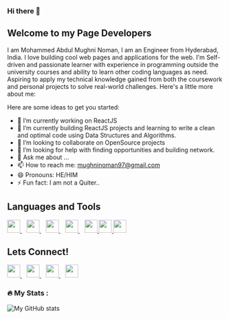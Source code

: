 ### Hi there 👋
## Welcome to my Page Developers ##

I am Mohammed Abdul Mughni Noman, I am an Engineer from Hyderabad, India. I love building cool web pages and applications for the web.  I'm Self-driven and passionate learner with experience in programming outside the university courses and ability to learn other coding languages as need. Aspiring to apply my technical knowledge gained from both the coursework and personal projects to solve real-world challenges. 
Here's a little more about me:


Here are some ideas to get you started:

- 🔭 I’m currently working on ReactJS
- 🌱 I’m currently building ReactJS projects and learning to write a clean and optimal code using Data Structures and Algorithms.
- 👯 I’m looking to collaborate on OpenSource projects
- 🤔 I’m looking for help with finding opportunities and building network.
- 💬 Ask me about ...
- 📫 How to reach me: mughninoman97@gmail.com
- 😄 Pronouns: HE/HIM
- ⚡ Fun fact: I am not a Quiter..

## Languages and Tools ##

  <a href="https://www.w3.org/html/">
    <img width="30px" src="https://www.vectorlogo.zone/logos/w3_html5/w3_html5-icon.svg" />
  </a>&ensp;
  <a href="https://www.w3schools.com/css/">
    <img width="30px" src="https://www.vectorlogo.zone/logos/w3_css/w3_css-icon.svg" />
  </a>&ensp;
  <a href="https://developer.mozilla.org/en-US/docs/Web/JavaScript">
  <img width="30px" src="https://www.freepnglogos.com/uploads/javascript-png/javascript-vector-logo-yellow-png-transparent-javascript-vector-12.png" />
  </a>&ensp;
  <a href="https://react.dev/">
    <img width="30px" src="https://www.vectorlogo.zone/logos/reactjs/reactjs-icon.svg" />
  </a>&ensp;
  <a href="https://tailwindcss.com/">
  <img width="30px" src="https://www.vectorlogo.zone/logos/tailwindcss/tailwindcss-icon.svg" />
  </a>
  <a href="https://www.java.com/en/">
  <img width="30px" src="https://www.vectorlogo.zone/logos/java/java-icon.svg" />
  </a>
  <a href="https://git-scm.com/">
  <img width="30px" src="https://www.vectorlogo.zone/logos/git-scm/git-scm-icon.svg" />
  </a>
  
  ## Lets Connect! ##
    
 
   <a href="https://www.linkedin.com/in/mughninoman97/" >
    <img width="30px" src="https://www.vectorlogo.zone/logos/linkedin/linkedin-icon.svg" />
  </a>&ensp;
  <a href="https://twitter.com/mughninoman97">
    <img width="30px" src="https://www.vectorlogo.zone/logos/twitter/twitter-official.svg" />
  </a>&ensp;
  <a href="https://www.instagram.com/mughninoman97/">
    <img width="30px" src="https://www.vectorlogo.zone/logos/instagram/instagram-icon.svg" />
  </a>&ensp;
  <a href="https://abdulmughninoman.hashnode.dev/">
  <img width="30px" src="https://cdn.hashnode.com/res/hashnode/image/upload/v1611902473383/CDyAuTy75.png?auto=compress" />
  </a>
  
  ### :fire: My Stats :
  
  ![My GitHub stats](https://github-readme-stats.vercel.app/api?username=mughninoman97&theme=chartreuse-dark&show_icons=true)



